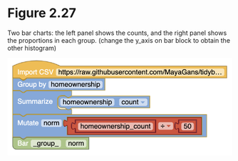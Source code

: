 # Figure 2.27
Two bar charts: the left panel shows the counts, and the right panel shows the proportions in each group. (change the y_axis on bar block to obtain the other histogram)

![](Figure_2_27.png)

